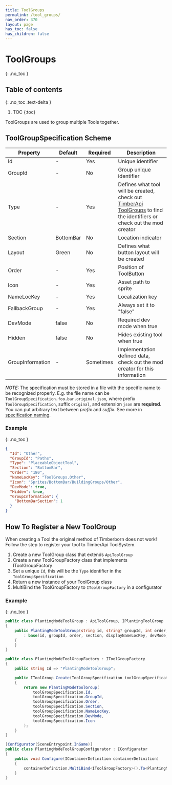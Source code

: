 ```yaml
---
title: ToolGroups
permalink: /tool_groups/
nav_order: 370
layout: page
has_toc: false
has_children: false
---
```

# ToolGroups
{: .no_toc }

## Table of contents
{: .no_toc .text-delta }

1. TOC
{:toc}

ToolGroups are used to group multiple Tools together.

## ToolGroupSpecification Scheme

| Property         | Default   | Required  | Description                                                                                                                                                                                                                 |
|------------------|-----------|-----------|-----------------------------------------------------------------------------------------------------------------------------------------------------------------------------------------------------------------------------|
| Id               | -         | Yes       | Unique identifier                                                                                                                                                                                                           |
| GroupId          | -         | No        | Group unique identifier                                                                                                                                                                                                     |
| Type             | -         | Yes       | Defines what tool will be created, check out [TimberApi ToolGroups](https://github.com/Timberborn-Modding-Central/TimberAPI/tree/main/Core/TimberApi/ToolGroupSystem/ToolGroups) to find the identifiers or check out the mod creator |
| Section          | BottomBar | No        | Location indicator                                                                                                                                                                                                          |
| Layout           | Green     | No        | Defines what button layout will be created                                                                                                                                                                                  |
| Order            | -         | Yes       | Position of ToolButton                                                                                                                                                                                                      |
| Icon             | -         | Yes       | Asset path to sprite                                                                                                                                                                                                        |
| NameLocKey       | -         | Yes       | Localization key                                                                                                                                                                                                            |
| FallbackGroup    | -         | Yes       | Always set it to "false"                                                                                                                                                                                                    |
| DevMode          | false     | No        | Required dev mode when true                                                                                                                                                                                                 |
| Hidden           | false     | No        | Hides existing tool when true                                                                                                                                                                                               |
| GroupInformation | -         | Sometimes | Implementation defined data, check out the mod creator for this information                                                                                                                                                 |

_NOTE:_ The specification must be stored in a file with the specific name to be recognized properly. E.g. the file name can be `ToolGroupSpecification.foo.bar.original.json`, where prefix `ToolGroupSpecification`, suffix `original`, and extension `json`
are **required**. You can put arbitrary text between _prefix_ and _suffix_. See more in [specification naming](../specifications/index.md#specification-naming).

### Example
{: .no_toc }
```json
{
  "Id": "Other",
  "GroupId": "Paths",
  "Type": "PlaceableObjectTool",
  "Section": "BottomBar",
  "Order": "180",
  "NameLocKey": "ToolGroups.Other",
  "Icon": "Sprites/BottomBar/BuildingGroups/Other",
  "DevMode": true,
  "Hidden": true,
  "GroupInformation": {
    "BottomBarSection": 1
  }
}
```

## How To Register a New ToolGroup
When creating a Tool the original method of Timberborn does not work! Follow the step to register your tool to TimberApi ToolSystem.  
1. Create a new ToolGroup class that extends `ApiToolGroup`
2. Create a new ToolGroupFactory class that implements IToolGroupFactory
3. Set a unique `Id`, this will be the `Type` identifier in the `ToolGroupSpecification`
4. Return a new instance of your ToolGroup class
5. MultiBind the ToolGroupFactory to `IToolGroupFactory` in a configurator

### Example
{: .no_toc }
```csharp
public class PlantingModeToolGroup : ApiToolGroup, IPlantingToolGroup
{
    public PlantingModeToolGroup(string id, string? groupId, int order, string section, string displayNameLocKey, bool devMode, Sprite icon)
        : base(id, groupId, order, section, displayNameLocKey, devMode, icon)
    {
    }
}
```
```csharp
public class PlantingModeToolGroupFactory : IToolGroupFactory
{
    public string Id => "PlantingModeToolGroup";

    public IToolGroup Create(ToolGroupSpecification toolGroupSpecification)
    {
        return new PlantingModeToolGroup(
            toolGroupSpecification.Id,
            toolGroupSpecification.GroupId,
            toolGroupSpecification.Order,
            toolGroupSpecification.Section,
            toolGroupSpecification.NameLocKey,
            toolGroupSpecification.DevMode,
            toolGroupSpecification.Icon
        );
    }
}
```
```csharp
[Configurator(SceneEntrypoint.InGame)]
public class PlantingModeToolGroupConfigurator : IConfigurator
{
    public void Configure(IContainerDefinition containerDefinition)
    {
        containerDefinition.MultiBind<IToolGroupFactory>().To<PlantingModeToolGroupFactory>().AsSingleton();
    }
}
```
